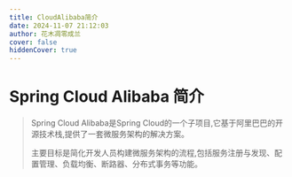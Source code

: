 ```yaml
---
title: CloudAlibaba简介
date: 2024-11-07 21:12:03
author: 花木凋零成兰
cover: false
hiddenCover: true
---
```


# Spring Cloud Alibaba 简介

> Spring Cloud Alibaba是Spring Cloud的一个子项目,它基于阿里巴巴的开源技术栈,提供了一套微服务架构的解决方案。
>
> 主要目标是简化开发人员构建微服务架构的流程,包括服务注册与发现、配置管理、负载均衡、断路器、分布式事务等功能。



